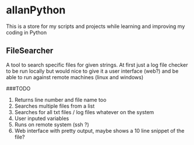 # allanPython
This is a store for my scripts and projects while learning and improving my coding in Python

## FileSearcher
A tool to search specific files for given strings. At first just a log file checker to be run locally but would nice to give it a user interface (web?) and be able to run against remote machines (linux and windows)

###TODO
1. Returns line number and file name too
2. Searches multiple files from a list
3. Searches for all txt files / log files whatever on the system
4. User inputed variables
5. Runs on remote system (ssh ?)
6. Web interface with pretty output, maybe shows a 10 line snippet of the file?